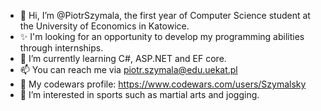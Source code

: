 - 👋 Hi, I’m @PiotrSzymala, the first year of Computer Science student at the University of Economics in Katowice. 
- ✨ I'm looking for an opportunity to develop my programming abilities through internships.
- 🌱 I’m currently learning C#, ASP.NET and EF core.
- 📫 You can reach me via piotr.szymala@edu.uekat.pl
- 🤺 My codewars profile: https://www.codewars.com/users/Szymalsky
- 👀 I’m interested in sports such as martial arts and jogging.  
<!---
PiotrSzymala/PiotrSzymala is a ✨ special ✨ repository because its `README.md` (this file) appears on your GitHub profile.
You can click the Preview link to take a look at your changes.
--->
